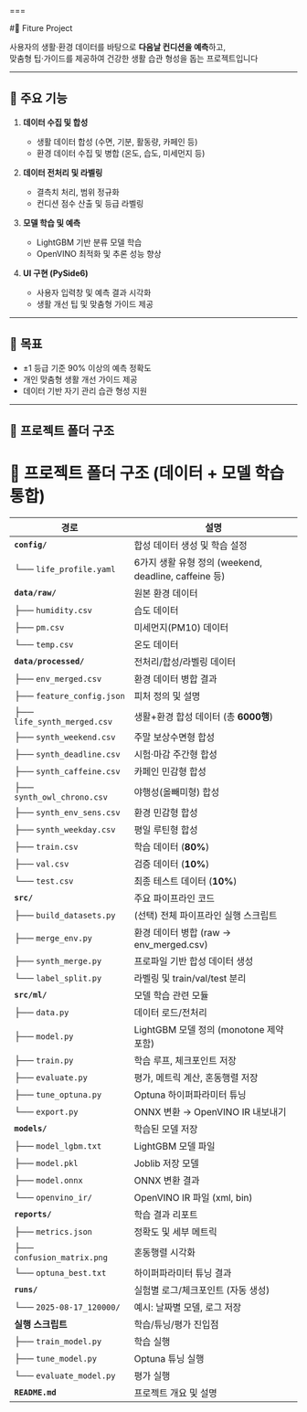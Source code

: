 ===

#🌟 Fiture Project

사용자의 생활·환경 데이터를 바탕으로 **다음날 컨디션을 예측**하고,  
맞춤형 팁·가이드를 제공하여 건강한 생활 습관 형성을 돕는 프로젝트입니다

---

## 🚀 주요 기능
1. **데이터 수집 및 합성**  
   - 생활 데이터 합성 (수면, 기분, 활동량, 카페인 등)  
   - 환경 데이터 수집 및 병합 (온도, 습도, 미세먼지 등)

2. **데이터 전처리 및 라벨링**  
   - 결측치 처리, 범위 정규화  
   - 컨디션 점수 산출 및 등급 라벨링

3. **모델 학습 및 예측**  
   - LightGBM 기반 분류 모델 학습  
   - OpenVINO 최적화 및 추론 성능 향상

4. **UI 구현 (PySide6)**  
   - 사용자 입력창 및 예측 결과 시각화  
   - 생활 개선 팁 및 맞춤형 가이드 제공

---

## 🎯 목표
- ±1 등급 기준 90% 이상의 예측 정확도
- 개인 맞춤형 생활 개선 가이드 제공
- 데이터 기반 자기 관리 습관 형성 지원

---


## 📂 프로젝트 폴더 구조

# 📂 프로젝트 폴더 구조 (데이터 + 모델 학습 통합)

| 경로                          | 설명 |
| ----------------------------- | ------------------------------------------------ |
| **`config/`**                 | 합성 데이터 생성 및 학습 설정 |
| └── `life_profile.yaml`       | 6가지 생활 유형 정의 (weekend, deadline, caffeine 등) |
| **`data/raw/`**               | 원본 환경 데이터 |
| ├── `humidity.csv`            | 습도 데이터 |
| ├── `pm.csv`                  | 미세먼지(PM10) 데이터 |
| └── `temp.csv`                | 온도 데이터 |
| **`data/processed/`**         | 전처리/합성/라벨링 데이터 |
| ├── `env_merged.csv`          | 환경 데이터 병합 결과 |
| ├── `feature_config.json`     | 피처 정의 및 설명 |
| ├── `life_synth_merged.csv`   | 생활+환경 합성 데이터 (총 **6000행**) |
| ├── `synth_weekend.csv`       | 주말 보상수면형 합성 |
| ├── `synth_deadline.csv`      | 시험·마감 주간형 합성 |
| ├── `synth_caffeine.csv`      | 카페인 민감형 합성 |
| ├── `synth_owl_chrono.csv`    | 야행성(올빼미형) 합성 |
| ├── `synth_env_sens.csv`      | 환경 민감형 합성 |
| ├── `synth_weekday.csv`       | 평일 루틴형 합성 |
| ├── `train.csv`               | 학습 데이터 (**80%**) |
| ├── `val.csv`                 | 검증 데이터 (**10%**) |
| └── `test.csv`                | 최종 테스트 데이터 (**10%**) |
| **`src/`**                    | 주요 파이프라인 코드 |
| ├── `build_datasets.py`       | (선택) 전체 파이프라인 실행 스크립트 |
| ├── `merge_env.py`            | 환경 데이터 병합 (raw → env_merged.csv) |
| ├── `synth_merge.py`          | 프로파일 기반 합성 데이터 생성 |
| └── `label_split.py`          | 라벨링 및 train/val/test 분리 |
| **`src/ml/`**                 | 모델 학습 관련 모듈 |
| ├── `data.py`                 | 데이터 로드/전처리 |
| ├── `model.py`                | LightGBM 모델 정의 (monotone 제약 포함) |
| ├── `train.py`                | 학습 루프, 체크포인트 저장 |
| ├── `evaluate.py`             | 평가, 메트릭 계산, 혼동행렬 저장 |
| ├── `tune_optuna.py`          | Optuna 하이퍼파라미터 튜닝 |
| └── `export.py`               | ONNX 변환 → OpenVINO IR 내보내기 |
| **`models/`**                 | 학습된 모델 저장 |
| ├── `model_lgbm.txt`          | LightGBM 모델 파일 |
| ├── `model.pkl`               | Joblib 저장 모델 |
| ├── `model.onnx`              | ONNX 변환 결과 |
| └── `openvino_ir/`            | OpenVINO IR 파일 (xml, bin) |
| **`reports/`**                | 학습 결과 리포트 |
| ├── `metrics.json`            | 정확도 및 세부 메트릭 |
| ├── `confusion_matrix.png`    | 혼동행렬 시각화 |
| └── `optuna_best.txt`         | 하이퍼파라미터 튜닝 결과 |
| **`runs/`**                   | 실험별 로그/체크포인트 (자동 생성) |
| └── `2025-08-17_120000/`      | 예시: 날짜별 모델, 로그 저장 |
| **실행 스크립트**             | 학습/튜닝/평가 진입점 |
| ├── `train_model.py`          | 학습 실행 |
| ├── `tune_model.py`           | Optuna 튜닝 실행 |
| └── `evaluate_model.py`       | 평가 실행 |
| **`README.md`**               | 프로젝트 개요 및 설명 |




